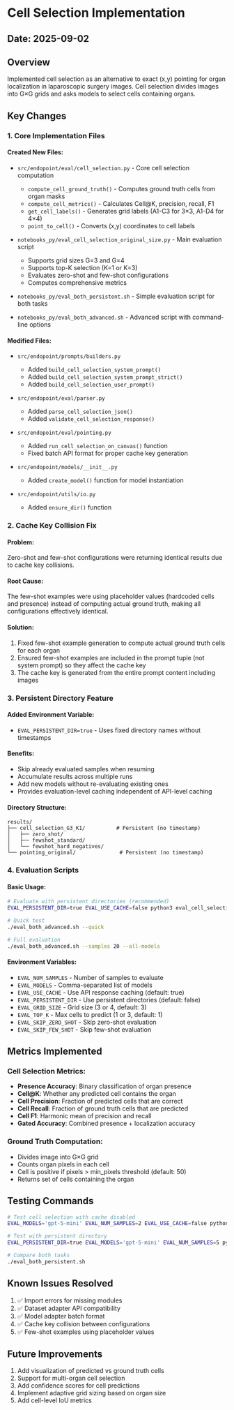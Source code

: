 # Cell Selection Implementation

## Date: 2025-09-02

## Overview
Implemented cell selection as an alternative to exact (x,y) pointing for organ localization in laparoscopic surgery images. Cell selection divides images into G×G grids and asks models to select cells containing organs.

## Key Changes

### 1. Core Implementation Files

#### Created New Files:
- `src/endopoint/eval/cell_selection.py` - Core cell selection computation
  - `compute_cell_ground_truth()` - Computes ground truth cells from organ masks
  - `compute_cell_metrics()` - Calculates Cell@K, precision, recall, F1
  - `get_cell_labels()` - Generates grid labels (A1-C3 for 3×3, A1-D4 for 4×4)
  - `point_to_cell()` - Converts (x,y) coordinates to cell labels

- `notebooks_py/eval_cell_selection_original_size.py` - Main evaluation script
  - Supports grid sizes G=3 and G=4
  - Supports top-K selection (K=1 or K=3)
  - Evaluates zero-shot and few-shot configurations
  - Computes comprehensive metrics

- `notebooks_py/eval_both_persistent.sh` - Simple evaluation script for both tasks
- `notebooks_py/eval_both_advanced.sh` - Advanced script with command-line options

#### Modified Files:
- `src/endopoint/prompts/builders.py`
  - Added `build_cell_selection_system_prompt()`
  - Added `build_cell_selection_system_prompt_strict()`
  - Added `build_cell_selection_user_prompt()`

- `src/endopoint/eval/parser.py`
  - Added `parse_cell_selection_json()`
  - Added `validate_cell_selection_response()`

- `src/endopoint/eval/pointing.py`
  - Added `run_cell_selection_on_canvas()` function
  - Fixed batch API format for proper cache key generation

- `src/endopoint/models/__init__.py`
  - Added `create_model()` function for model instantiation

- `src/endopoint/utils/io.py`
  - Added `ensure_dir()` function

### 2. Cache Key Collision Fix

#### Problem:
Zero-shot and few-shot configurations were returning identical results due to cache key collisions.

#### Root Cause:
The few-shot examples were using placeholder values (hardcoded cells and presence) instead of computing actual ground truth, making all configurations effectively identical.

#### Solution:
1. Fixed few-shot example generation to compute actual ground truth cells for each organ
2. Ensured few-shot examples are included in the prompt tuple (not system prompt) so they affect the cache key
3. The cache key is generated from the entire prompt content including images

### 3. Persistent Directory Feature

#### Added Environment Variable:
- `EVAL_PERSISTENT_DIR=true` - Uses fixed directory names without timestamps

#### Benefits:
- Skip already evaluated samples when resuming
- Accumulate results across multiple runs
- Add new models without re-evaluating existing ones
- Provides evaluation-level caching independent of API-level caching

#### Directory Structure:
```
results/
├── cell_selection_G3_K1/          # Persistent (no timestamp)
│   ├── zero_shot/
│   ├── fewshot_standard/
│   └── fewshot_hard_negatives/
└── pointing_original/              # Persistent (no timestamp)
```

### 4. Evaluation Scripts

#### Basic Usage:
```bash
# Evaluate with persistent directories (recommended)
EVAL_PERSISTENT_DIR=true EVAL_USE_CACHE=false python3 eval_cell_selection_original_size.py

# Quick test
./eval_both_advanced.sh --quick

# Full evaluation
./eval_both_advanced.sh --samples 20 --all-models
```

#### Environment Variables:
- `EVAL_NUM_SAMPLES` - Number of samples to evaluate
- `EVAL_MODELS` - Comma-separated list of models
- `EVAL_USE_CACHE` - Use API response caching (default: true)
- `EVAL_PERSISTENT_DIR` - Use persistent directories (default: false)
- `EVAL_GRID_SIZE` - Grid size (3 or 4, default: 3)
- `EVAL_TOP_K` - Max cells to predict (1 or 3, default: 1)
- `EVAL_SKIP_ZERO_SHOT` - Skip zero-shot evaluation
- `EVAL_SKIP_FEW_SHOT` - Skip few-shot evaluation

## Metrics Implemented

### Cell Selection Metrics:
- **Presence Accuracy**: Binary classification of organ presence
- **Cell@K**: Whether any predicted cell contains the organ
- **Cell Precision**: Fraction of predicted cells that are correct
- **Cell Recall**: Fraction of ground truth cells that are predicted
- **Cell F1**: Harmonic mean of precision and recall
- **Gated Accuracy**: Combined presence + localization accuracy

### Ground Truth Computation:
- Divides image into G×G grid
- Counts organ pixels in each cell
- Cell is positive if pixels > min_pixels threshold (default: 50)
- Returns set of cells containing the organ

## Testing Commands

```bash
# Test cell selection with cache disabled
EVAL_MODELS='gpt-5-mini' EVAL_NUM_SAMPLES=2 EVAL_USE_CACHE=false python3 eval_cell_selection_original_size.py

# Test with persistent directory
EVAL_PERSISTENT_DIR=true EVAL_MODELS='gpt-5-mini' EVAL_NUM_SAMPLES=5 python3 eval_cell_selection_original_size.py

# Compare both tasks
./eval_both_persistent.sh
```

## Known Issues Resolved

1. ✅ Import errors for missing modules
2. ✅ Dataset adapter API compatibility
3. ✅ Model adapter batch format
4. ✅ Cache key collision between configurations
5. ✅ Few-shot examples using placeholder values

## Future Improvements

1. Add visualization of predicted vs ground truth cells
2. Support for multi-organ cell selection
3. Add confidence scores for cell predictions
4. Implement adaptive grid sizing based on organ size
5. Add cell-level IoU metrics